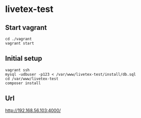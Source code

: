 # livetex-test

## Start vagrant

```
cd ./vagrant
vagrant start
```

## Initial setup

```
vagrant ssh
mysql -udbuser -p123 < /var/www/livetex-test/install/db.sql
cd /var/www/livetex-test
composer install
```



## Url

http://192.168.56.103:4000/
